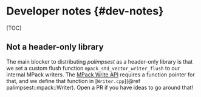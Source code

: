 # Developer notes {#dev-notes}

[TOC]

## Not a header-only library

The main blocker to distributing _palimpsest_ as a header-only library is that we set a custom flush function `mpack_std_vector_writer_flush` to our internal MPack writers. The [MPack Write API](https://ludocode.github.io/mpack/group__writer.html) requires a function pointer for that, and we define that function in [`Writer.cpp`](@ref palimpsest::mpack::Writer). Open a PR if you have ideas to go around that!
